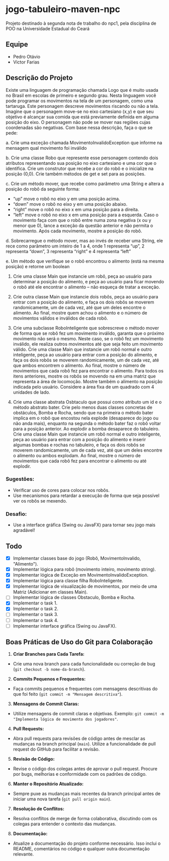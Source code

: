 # jogo-tabuleiro-maven-npc
Projeto destinado à segunda nota de trabalho do npc1, pela disciplina de POO na Universidade Estadual do Ceará

## Equipe
- Pedro Otávio
- Victor Farias

## Descrição do Projeto
Existe uma linguagem de programação chamada Logo que é muito usada no Brasil em
escolas de primeiro e segundo grau. Nesta linguagem você pode programar os
movimentos na tela de um personagem, como uma tartaruga. Este personagem descreve
movimentos riscando ou não a tela. Imagine que o personagem move-se no eixo
cartesiano (x,y) e que seu objetivo é alcançar sua comida que está previamente definida
em alguma posição do eixo. O personagem não pode se mover nas regiões cujas
coordenadas são negativas. Com base nessa descrição, faça o que se pede:

a. Crie uma exceção chamada MovimentoInvalidoException que informe na mensagem
qual movimento foi inválido

b. Crie uma classe Robo que represente esse personagem contendo dois atributos
representando sua posição no eixo cartesiano e uma cor que o identifica. Crie um
construtor que recebe a cor do robô e o inicialize na posição (0,0). Crie também
métodos de get e set para as posições.

c. Crie um método mover, que recebe como parâmetro uma String e altera a posição do
robô da seguinte forma:
- “up” move o robô no eixo y em uma posição acima.
- “down” move o robô no eixo y em uma posição abaixo.
- “right” move o robô no eixo x em uma posição para a direita.
- “left” move o robô no eixo x em uma posição para a esquerda.
Caso o movimento faça com que o robô entre numa zona negativa (x ou y menor que
0), lance a exceção da questão anterior e não permita o movimento. Após cada
movimento, mostre a posição do robô.

d. Sobrecarregue o método mover, mas ao invés de receber uma String, ele rece como
parâmetro um inteiro de 1 a 4, onde 1 representa “up”, 2 representa “down”, 3
representa “right” e 4 representa “left”

e. Um método que verifique se o robô encontrou o alimento (está na mesma posição) e
retorne um boolean

1) Crie uma classe Main que instancie um robô, peça ao usuário para determinar a
posição do alimento, e peça ao usuário para ficar movendo o robô até ele encontrar o
alimento – não esqueça de tratar a exceção.

2) Crie outra classe Main que instancie dois robôs, peça ao usuário para entrar com a
posição do alimento, e faça os dois robôs se moverem randomicamente, um de cada vez,
até que um deles encontre o alimento. Ao final, mostre quem achou o alimento e o
número de movimentos válidos e inválidos de cada robô.

3) Crie uma subclasse RoboInteligente que sobrescreve o método mover de forma que
se robô fez um movimento inválido, garanta que o próximo movimento não será o
mesmo. Neste caso, se o robô fez um movimento inválido, ele realiza outros
movimentos até que seja feito um movimento válido.
Crie uma classe Main que instancie um robô normal e outro inteligente, peça ao usuário
para entrar com a posição do alimento, e faça os dois robôs se moverem
randomicamente, um de cada vez, até que ambos encontrem o alimento. Ao final,
mostre o número de movimentos que cada robô fez para encontrar o alimento.
Para todos os itens anteriores, mostre os robôs se movendo na em uma matriz que
representa a área de locomoção. Mostre também o alimento na posição indicada pelo
usuário. Considere a área fixa de um quadrado com 4 unidades de lado.

4) Crie uma classe abstrata Osbtaculo que possui como atributo um id e o método
abstrato bater. Crie pelo menos duas classes concretas de obstáculos, Bomba e Rocha,
sendo que na primeira o método bater implica em o robô que encostou nela explode
(desaparece do jogo ou não anda mais), enquanto na segunda o método bater faz o robô
voltar para a posição anterior. Ao explodir a bomba desaparece do tabuleiro.
Crie uma classe Main que instancie um robô normal e outro inteligente, peça ao usuário
para entrar com a posição do alimento e inserir algumas bombas e rochas no tabuleiro, e
faça os dois robôs se moverem randomicamente, um de cada vez, até que um deles
encontre o alimento ou ambos explodam. Ao final, mostre o número de movimentos que
cada robô fez para encontrar o alimento ou até explodir.

### Sugestões:
- Verificar uso de cores para colocar nos robôs.
- Use mecanismos para retardar a execução de forma que seja possível ver os robôs se
mexendo.

### Desafio:
- Use a interface gráfica (Swing ou JavaFX) para tornar seu jogo mais agradável!

## Todo
- [x] Implementar classes base do jogo (Robô, MovimentoInvalido, "Alimento").
- [x] Implementar lógica para robô (movimento inteiro, movimento string).
- [x] Implementar lógica de Exceção em MovimentoInvalidoException.
- [x] Implementar lógica para classe filha RoboInteligente.
- [x] Implementar lógica de visualização de movimentos, por meio de uma Matriz (Adicionar em classes Main).
- [ ] Implementar lógica de classes Obstaculo, Bomba e Rocha.
- [x] Implementar o task 1.
- [x] Implementar o task 2.
- [ ] Implementar o task 3.
- [ ] Implementar o task 4.
- [ ] Implementar interface gráfica (Swing ou JavaFX).

## Boas Práticas de Uso do Git para Colaboração
1. **Criar Branches para Cada Tarefa:**
  - Crie uma nova branch para cada funcionalidade ou correção de bug (`git checkout -b nome-da-branch`).

2. **Commits Pequenos e Frequentes:**
  - Faça commits pequenos e frequentes com mensagens descritivas do que foi feito (`git commit -m "Mensagem descritiva"`).

3. **Mensagens de Commit Claras:**
  - Utilize mensagens de commit claras e objetivas. Exemplo: `git commit -m "Implementa lógica de movimento dos jogadores"`.

4. **Pull Requests:**
  - Abra pull requests para revisões de código antes de mesclar as mudanças na branch principal (`main`). Utilize a funcionalidade de pull request do GitHub para facilitar a revisão.

5. **Revisão de Código:**
  - Revise o código dos colegas antes de aprovar o pull request. Procure por bugs, melhorias e conformidade com os padrões de código.

6. **Manter o Repositório Atualizado:**
  - Sempre puxe as mudanças mais recentes da branch principal antes de iniciar uma nova tarefa (`git pull origin main`).

7. **Resolução de Conflitos:**
  - Resolva conflitos de merge de forma colaborativa, discutindo com os colegas para entender o contexto das mudanças.

8. **Documentação:**
  - Atualize a documentação do projeto conforme necessário. Isso inclui o README, comentários no código e qualquer outra documentação relevante.
